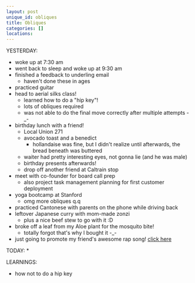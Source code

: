 ```yaml
---
layout: post
unique_id: obliques
title: Obliques
categories: []
locations: 
---
```


YESTERDAY:
* woke up at 7:30 am
* went back to sleep and woke up at 9:30 am
* finished a feedback to underling email
  * haven't done these in ages
* practiced guitar
* head to aerial silks class!
  * learned how to do a "hip key"!
  * lots of obliques required
  * was not able to do the final move correctly after multiple attempts -_-
* birthday lunch with a friend!
  * Local Union 271
  * avocado toast and a benedict
    * hollandaise was fine, but I didn't realize until afterwards, the bread beneath was buttered
  * waiter had pretty interesting eyes, not gonna lie (and he was male)
  * birthday presents afterwards!
  * drop off another friend at Caltrain stop
* meet with co-founder for board call prep
  * also project task management planning for first customer deployment
* yoga bootcamp at Stanford
  * omg more obliques q.q
* practiced Cantonese with parents on the phone while driving back
* leftover Japanese curry with mom-made zonzi
  * plus a nice beef stew to go with it :D
* broke off a leaf from my Aloe plant for the mosquito bite!
  * totally forgot that's why I bought it -_-
* just going to promote my friend's awesome rap song! [click here](https://soundcloud.com/yoohsiu/hating-on-your-pokemon-go?fbclid=IwAR0FQtWOzcZlCiAgcsum304Wn-oT6ooGx4nQSCSPZ6wxd-kJUBYN-Bj_FKc)

TODAY:
* 

LEARNINGS:
* how not to do a hip key
